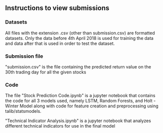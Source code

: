 ## Instructions to view submissions

### Datasets

All files with the extension .csv (other than submission.csv) are formatted datasets. Only the data before 4th April 2018 is used for training the data and data after that is used in order to test the dataset.

### Submission file

"submission.csv" is the file containing the predicted return value on the 30th trading day for all the given stocks

### Code

The file "Stock Prediction Code.ipynb" is a jupyter notebook that contains the code for all 3 models used, namely LSTM, Random Forests, and Holt - Winter Model along with code for feature creation and preprocessing using talib/statsmodels.

"Technical Indicator Analysis.ipynb" is a jupyter notebook that analyzes different technical indicators for use in the final model
